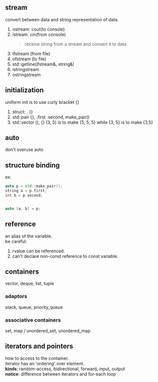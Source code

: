 ## stream
convert between data and string representation of data.  
1. ostream: cout(to console)
2. istream: cin(from console)  
    > receive string from a stream and convert it to data
3. ifstream (from file) 
4. ofstream (to file)
5. std::getline(ifstream&, string&)
6. istringstream
7. ostringstream

## initialization
uniform init is to use curly bracket {}  
1. struct: . {}
2. std::pair {}, .first .second, make_pair()
3. std::vector (), {} (3, 5) is to make {5, 5, 5} while {3, 5} is to make {3,5}


## auto
don't overuse auto  

## structure binding
ex:
```cpp
auto p = std::make_pair();
string a = p.first;
int b = p.second;


auto [a, b] = p;

```

## reference 
an alias of the variable.  
be careful: 
1. rvalue can be referenced.    
2. can't declare non-const reference to const variable.  


## containers
vector, deque, list, tuple  


### adaptors
stack, queue, priority_queue

### associative containers
set, map / unordered_set, unordered_map  

## iterators and pointers
how to access to the container.  
iterator has an 'ordering' over element.  
**kinds**: random-access, bidirectional, forward, input, output  
**notice**: difference between iterators and for-each loop
